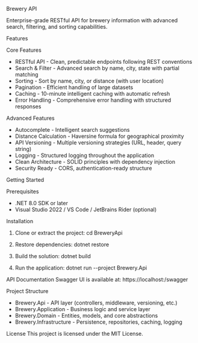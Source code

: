 Brewery API

Enterprise-grade RESTful API for brewery information with advanced search, filtering, and sorting capabilities.

Features

Core Features
- RESTful API - Clean, predictable endpoints following REST conventions
- Search & Filter - Advanced search by name, city, state with partial matching
- Sorting - Sort by name, city, or distance (with user location)
- Pagination - Efficient handling of large datasets
- Caching - 10-minute intelligent caching with automatic refresh
- Error Handling - Comprehensive error handling with structured responses

Advanced Features
- Autocomplete - Intelligent search suggestions
- Distance Calculation - Haversine formula for geographical proximity
- API Versioning - Multiple versioning strategies (URL, header, query string)
- Logging - Structured logging throughout the application
- Clean Architecture - SOLID principles with dependency injection
- Security Ready - CORS, authentication-ready structure

Getting Started

Prerequisites
- .NET 8.0 SDK or later
- Visual Studio 2022 / VS Code / JetBrains Rider (optional)

Installation

1. Clone or extract the project:
   cd BreweryApi

2. Restore dependencies:
   dotnet restore

3. Build the solution:
   dotnet build

4. Run the application:
   dotnet run --project Brewery.Api

API Documentation
Swagger UI is available at:
https://localhost:<port>/swagger

Project Structure
- Brewery.Api - API layer (controllers, middleware, versioning, etc.)
- Brewery.Application - Business logic and service layer
- Brewery.Domain - Entities, models, and core abstractions
- Brewery.Infrastructure - Persistence, repositories, caching, logging

License
This project is licensed under the MIT License.
